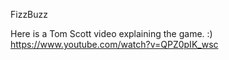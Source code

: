 FizzBuzz

Here is a Tom Scott video explaining the game. :)
https://www.youtube.com/watch?v=QPZ0pIK_wsc
